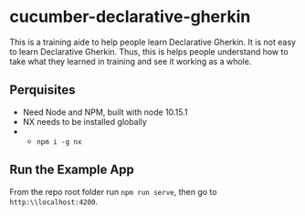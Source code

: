 # cucumber-declarative-gherkin

This is a training aide to help people learn Declarative Gherkin.  It is not
easy to learn Declarative Gherkin.  Thus, this is helps people understand how
to take what they learned in training and see it working as a whole.

## Perquisites 

- Need Node and NPM, built with node 10.15.1
- NX needs to be installed globally 
- - `npm i -g nx`

## Run the Example App

From the repo root folder run `npm run serve`, then go to `http:\\localhost:4200`.
